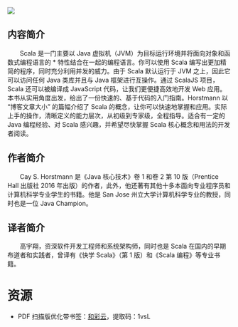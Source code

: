 ![](http://img3m8.ddimg.cn/64/8/25118938-1_u_3.jpg)

## 内容简介

　　Scala 是一门主要以 Java 虚拟机（JVM）为目标运行环境并将面向对象和函数式编程语言的 * 特性结合在一起的编程语言。你可以使用 Scala 编写出更加精简的程序，同时充分利用并发的威力。由于 Scala 默认运行于 JVM 之上，因此它可以访问任何 Java 类库并且与 Java 框架进行互操作。通过 ScalaJS 项目，Scala 还可以被编译成 JavaScript 代码，让我们更便捷高效地开发 Web 应用。本书从实用角度出发，给出了一份快速的、基于代码的入门指南。Horstmann 以 “博客文章大小” 的篇幅介绍了 Scala 的概念，让你可以快速地掌握和应用。实际上手的操作，清晰定义的能力层次，从初级到专家级，全程指导。适合有一定的 Java 编程经验、对 Scala 感兴趣，并希望尽快掌握 Scala 核心概念和用法的开发者阅读。

## 作者简介

　　Cay S. Horstmann 是《Java 核心技术》卷 1 和卷 2 第 10 版（Prentice Hall 出版社 2016 年出版）的作者，此外，他还著有其他十多本面向专业程序员和计算机科学专业学生的书籍。他是 San Jose 州立大学计算机科学专业的教授，同时也是一位 Java Champion。

## 译者简介

　　高宇翔，资深软件开发工程师和系统架构师，同时也是 Scala 在国内的早期布道者和实践者，曾译有《快学 Scala》（第 1 版）和《Scala 编程》等专业书籍。

# 资源

* PDF 扫描版优化带书签：[和彩云](http://caiyun.feixin.10086.cn/dl/0n5CriN2FMaTK)，提取码：1vsL
